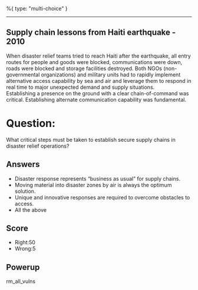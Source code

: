 %{
 type: "multi-choice"
}

---
## Supply chain lessons from Haiti earthquake - 2010
When disaster relief teams tried to reach Haiti after the earthquake,
all entry routes for people and goods were blocked,
communications were down, roads were blocked and storage facilities destroyed.
Both NGOs (non-governmental organizations) and military units had to rapidly
implement alternative access capability by sea and air and leverage them to 
respond in real time to major unexpected demand and supply situations.  
Establishing a presence on the ground with a
clear chain-of-command was critical.
Establishing alternate communication capability was fundamental.

# Question:
What critical steps must be taken to establish secure supply chains in
disaster relief operations?

## Answers
- Disaster response represents “business as usual” for supply chains.
- Moving material into disaster zones by air is always the optimum solution.
- Unique and innovative responses are required to overcome obstacles to access.
- All the above

## Score
- Right:50
- Wrong:5

## Powerup
rm_all_vulns
